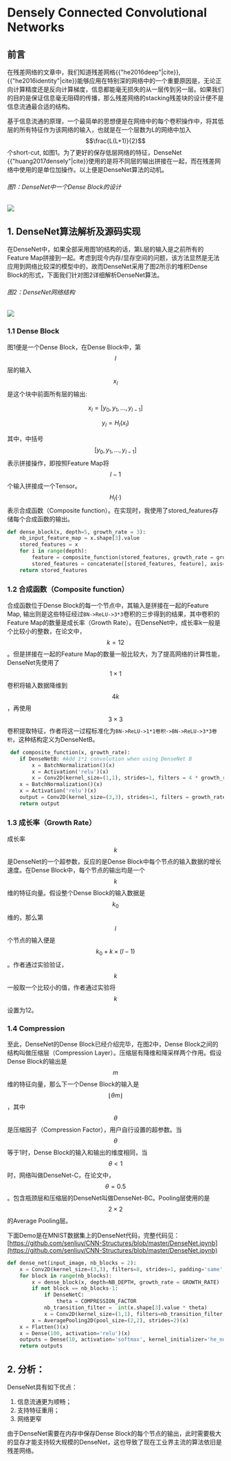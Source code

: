 # Densely Connected Convolutional Networks

## 前言

在残差网络的文章中，我们知道残差网格{{"he2016deep"|cite}},{{"he2016identity"|cite}}能够应用在特别深的网络中的一个重要原因是，无论正向计算精度还是反向计算梯度，信息都能毫无损失的从一层传到另一层。如果我们的目的是保证信息毫无阻碍的传播，那么残差网络的stacking残差块的设计便不是信息流通最合适的结构。

基于信息流通的原理，一个最简单的思想便是在网络中的每个卷积操作中，将其低层的所有特征作为该网络的输入，也就是在一个层数为L的网络中加入$$\frac{L(L+1)}{2}$$个short-cut, 如图1。为了更好的保存低层网络的特征，DenseNet {{"huang2017densely"|cite}}使用的是将不同层的输出拼接在一起，而在残差网络中使用的是单位加操作。以上便是DenseNet算法的动机。

###### 图1：DenseNet中一个Dense Block的设计

![](/assets/DenseNet_1.png)

## 1. DenseNet算法解析及源码实现

在DenseNet中，如果全部采用图1的结构的话，第L层的输入是之前所有的Feature Map拼接到一起。考虑到现今内存/显存空间的问题，该方法显然是无法应用到网络比较深的模型中的，故而DenseNet采用了图2所示的堆积Dense Block的形式，下面我们针对图2详细解析DenseNet算法。

###### 图2：DenseNet网络结构

![](/assets/DenseNet_2.png)

### 1.1 Dense Block

图1便是一个Dense Block，在Dense Block中，第$$l$$层的输入$$x_l$$是这个块中前面所有层的输出:

$$x_l = [y_0, y_1, ..., y_{l-1}]$$

$$y_l = H_l(x_l)$$

其中，中括号$$[y_0, y_1, ..., y_{l-1}]$$表示拼接操作，即按照Feature Map将$$l-1$$个输入拼接成一个Tensor。$$H_l(\cdot)$$表示合成函数（Composite function）。在实现时，我使用了stored\_features存储每个合成函数的输出。

```py
def dense_block(x, depth=5, growth_rate = 3):
    nb_input_feature_map = x.shape[3].value
    stored_features = x
    for i in range(depth):
        feature = composite_function(stored_features, growth_rate = growth_rate)
        stored_features = concatenate([stored_features, feature], axis=3)
    return stored_features
```

### 1.2 合成函数（Composite function）

合成函数位于Dense Block的每一个节点中，其输入是拼接在一起的Feature Map, 输出则是这些特征经过`BN->ReLU->3*3`卷积的三步得到的结果，其中卷积的Feature Map的数量是成长率（Growth Rate）。在DenseNet中，成长率k一般是个比较小的整数，在论文中，$$k=12$$。但是拼接在一起的Feature Map的数量一般比较大，为了提高网络的计算性能，DenseNet先使用了$$1\times1$$卷积将输入数据降维到$$4k$$，再使用$$3\times3$$卷积提取特征，作者将这一过程标准化为`BN->ReLU->1*1卷积->BN->ReLU->3*3卷积`，这种结构定义为DenseNetB。

```py
 def composite_function(x, growth_rate):
    if DenseNetB: #Add 1*1 convolution when using DenseNet B
        x = BatchNormalization()(x)
        x = Activation('relu')(x)
        x = Conv2D(kernel_size=(1,1), strides=1, filters = 4 * growth_rate, padding='same')(x)
    x = BatchNormalization()(x)
    x = Activation('relu')(x)
    output = Conv2D(kernel_size=(3,3), strides=1, filters = growth_rate, padding='same')(x)
    return output
```

### 1.3 成长率（Growth Rate）

成长率$$k$$是DenseNet的一个超参数，反应的是Dense Block中每个节点的输入数据的增长速度。在Dense Block中，每个节点的输出均是一个$$k$$维的特征向量。假设整个Dense Block的输入数据是$$k_0$$维的，那么第$$l$$个节点的输入便是$$k_0 + k\times(l-1)$$。作者通过实验验证，$$k$$一般取一个比较小的值，作者通过实验将$$k$$设置为12。

### 1.4 Compression

至此，DenseNet的Dense Block已经介绍完毕，在图2中，Dense Block之间的结构叫做压缩层（Compression Layer）。压缩层有降维和降采样两个作用。假设Dense Block的输出是$$m$$维的特征向量，那么下一个Dense Block的输入是$$\lfloor \theta m \rfloor$$，其中$$\theta$$是压缩因子（Compression Factor），用户自行设置的超参数。当$$\theta$$等于1时，Dense Block的输入和输出的维度相同，当$$\theta<1$$时，网络叫做DenseNet-C，在论文中，$$\theta=0.5$$。包含瓶颈层和压缩层的DenseNet叫做DenseNet-BC。Pooling层使用的是$$2\times2$$的Average Pooling层。

下面Demo是在MNIST数据集上的DenseNet代码，完整代码见：[https://github.com/senliuy/CNN-Structures/blob/master/DenseNet.ipynb](https://github.com/senliuy/CNN-Structures/blob/master/DenseNet.ipynb)

```py
def dense_net(input_image, nb_blocks = 2):
    x = Conv2D(kernel_size=(3,3), filters=8, strides=1, padding='same', activation='relu')(input_image)
    for block in range(nb_blocks):
        x = dense_block(x, depth=NB_DEPTH, growth_rate = GROWTH_RATE)
        if not block == nb_blocks-1:
            if DenseNetC:
                theta = COMPRESSION_FACTOR
            nb_transition_filter =  int(x.shape[3].value * theta)
            x = Conv2D(kernel_size=(1,1), filters=nb_transition_filter, strides=1, padding='same', activation='relu')(x)
        x = AveragePooling2D(pool_size=(2,2), strides=2)(x)
    x = Flatten()(x)
    x = Dense(100, activation='relu')(x)
    outputs = Dense(10, activation='softmax', kernel_initializer='he_normal')(x)
    return outputs
```

## 2. 分析：

DenseNet具有如下优点：

1. 信息流通更为顺畅；
2. 支持特征重用；
3. 网络更窄

由于DenseNet需要在内存中保存Dense Block的每个节点的输出，此时需要极大的显存才能支持较大规模的DenseNet，这也导致了现在工业界主流的算法依旧是残差网络。

